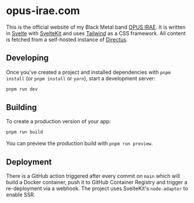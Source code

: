 # opus-irae.com

This is the official website of my Black Metal band [OPUS IRAE](https://opus-irae.com). It is written
in [Svelte](https://svelte.dev/) with [SvelteKit](https://kit.svelte.dev/) and uses [Tailwind](https://tailwindcss.com/)
as a CSS framework. All content is fetched from a self-hosted instance of [Directus](https://directus.io/).

## Developing

Once you've created a project and installed dependencies with `pnpm install` (or `pnpm install` or `yarn`), start a
development server:

```bash
pnpm run dev
```

## Building

To create a production version of your app:

```bash
pnpm run build
```

You can preview the production build with `pnpm run preview`.

## Deployment

There is a GitHub action triggered after every commit on `main` which will build a Docker container, push it to GitHub
Container Registry and trigger a re-deployment via a webhook. The project uses SvelteKit's `node-adaptor` to enable SSR. 

